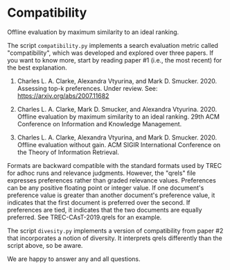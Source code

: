 # Compatibility
Offline evaluation by maximum similarity to an ideal ranking.

The script ``compatibility.py`` implements a search evaluation metric called "compatibility", which was developed and explored over three papers.
If you want to know more, start by reading paper #1 (i.e., the most recent) for the best explanation.

1) Charles L. A. Clarke, Alexandra Vtyurina, and Mark D. Smucker. 2020.
   Assessing top-k preferences.
   Under review. See: https://arxiv.org/abs/2007.11682

2) Charles L. A. Clarke, Mark D. Smucker, and Alexandra Vtyurina. 2020.
   Offline evaluation by maximum similarity to an ideal ranking.
   29th ACM Conference on Information and Knowledge Management.

3) Charles L. A. Clarke, Alexandra Vtyurina, and Mark D. Smucker. 2020.
   Offline evaluation without gain.
   ACM SIGIR International Conference on the Theory of Information Retrieval.

Formats are backward compatible with the standard formats used by TREC for adhoc runs and relevance judgments.
However, the "qrels" file expresses preferences rather than graded relevance values.
Preferences can be any positive floating point or integer value.
If one document's preference value is greater than another document's preference value, it indicates that the first document is preferred over the second.
If preferences are tied, it indicates that the two documents are equally preferred.
See TREC-CAsT-2019.qrels for an example.

The script ``divesity.py`` implements a version of compatibility from paper #2 that incorporates a notion of diversity.
It interprets qrels differently than the script above, so be aware.

We are happy to answer any and all questions.
